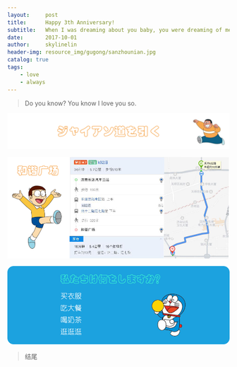 ```yaml
---
layout:     post
title:      Happy 3th Anniversary!
subtitle:   When I was dreaming about you baby, you were dreaming of me.
date:       2017-10-01
author:     skylinelin
header-img: resource_img/gugong/sanzhounian.jpg
catalog: true
tags:
    - love
    - always
---
```


> Do you know? You know I love you so.



![panghu](/resource_img/gugong/panghu1.jpg)

![ch](/resource_img/gugong/changhe.jpg)

![hxgc](/resource_img/gugong/hxgc.jpg)



> 结尾
